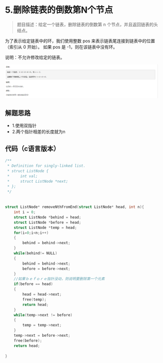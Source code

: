 # 5.删除链表的倒数第N个节点


>题目描述：给定一个链表，删除链表的倒数第 n 个节点，并且返回链表的头结点。

为了表示给定链表中的环，我们使用整数 pos 来表示链表尾连接到链表中的位置（索引从 0 开始）。 如果 pos 是 -1，则在该链表中没有环。

说明：不允许修改给定的链表。

 
![示例](images\链表_5.png)

## 解题思路
+ 1.使用双指针
+ 2.两个指针相差的长度就为n


## 代码（c语言版本）

```c
/**
 * Definition for singly-linked list.
 * struct ListNode {
 *     int val;
 *     struct ListNode *next;
 * };
 */


struct ListNode* removeNthFromEnd(struct ListNode* head, int n){
    int i = 0;
    struct ListNode *behind = head;
    struct ListNode *before = head;
    struct ListNode *temp = head;
    for(i=0;i<n;i++)
    {
        behind = behind->next;
    }
    while(behind!= NULL)
    {
        behind = behind->next;
        before = before->next;
    }
    //如果ｂｅｆｏｒｅ指针没动，则说明要删除第一个元素
    if(before == head)
    {
        head = head->next;
        free(temp);
        return head;
    }
    while(temp->next != before)
    {
        temp = temp->next;
    }
    temp->next = before->next;
    free(before);
    return head;

}


```
